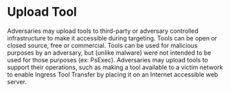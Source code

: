 # Upload Tool

Adversaries may upload tools to third-party or adversary controlled infrastructure to make it accessible during targeting. Tools can be open or closed source, free or commercial. Tools can be used for malicious purposes by an adversary, but (unlike malware) were not intended to be used for those purposes (ex: PsExec). Adversaries may upload tools to support their operations, such as making a tool available to a victim network to enable Ingress Tool Transfer by placing it on an Internet accessible web server.
